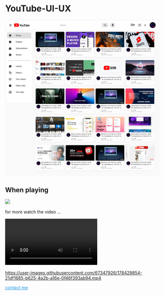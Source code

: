 

# YouTube-UI-UX

 
<img src="https://github.com/Yeab-Ad/YouTube-UI-UX/blob/master/YouTube.png" />
</br>

<h2> When playing</h2>

<img src="https://github.com/Yeab-Ad/YouTube-UI-UX/blob/master/YouTube%20%E2%80%93%20Playing.png" />

<p>for more watch the video ... </p>

<video src="https://github.com/Yeab-Ad/YouTube-UI-UX/blob/master/Youtube%20Full%20preview.mp4"></video>

https://user-images.githubusercontent.com/67347926/178429854-21df1685-b625-4a2b-a16e-0f46f393ab94.mp4
 

<a   routerlink="/contact" rel="noopener noreferrer" style="color: #1c93e3; text-decoration: underline;" href="https://www.yeabsira.tk/#/contact"> contact me </a>
